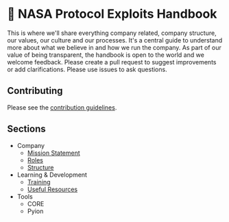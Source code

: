 # :rocket: NASA Protocol Exploits Handbook
This is where we'll share everything company related, company structure, our values, our culture and our 
processes. It's a central guide to understand more about what we believe in and how we run the company. 
As part of our value of being transparent, the handbook is open to the world and we welcome feedback. 
Please create a pull request to suggest improvements or add clarifications. Please use issues to ask 
questions.

## Contributing

Please see the [contribution guidelines](CONTRIBUTING.md).

## Sections
- Company
  - [Mission Statement](docs/company/training/mission-statement.md)
  - [Roles](docs/company/training/roles.md)
  - [Structure](docs/company/training/structure.md)
- Learning & Development
  - [Training](docs/learning/training/README.md)
  - [Useful Resources](docs/learning/useful-resources/README.md)
- Tools
  - CORE 
  - Pyion   
